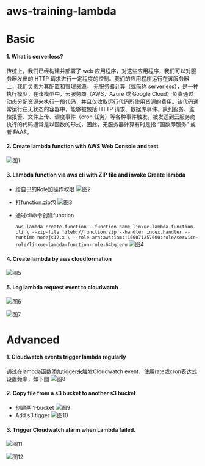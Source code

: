 # aws-training-lambda

# Basic
#### 1. What is serverless?
传统上，我们已经构建并部署了 web 应用程序，对这些应用程序，我们可以对服务器发出的 HTTP 请求进行一定程度的控制。我们的应用程序运行在该服务器上，我们负责为其配置和管理资源。
无服务器计算（或简称 serverless），是一种执行模型，在该模型中，云服务商（AWS，Azure 或 Google Cloud）负责通过动态分配资源来执行一段代码，并且仅收取运行代码所使用资源的费用。该代码通常运行在无状态的容器中，能够被包括 HTTP 请求、数据库事件、队列服务、监控报警、文件上传、调度事件（cron 任务）等各种事件触发。被发送到云服务商执行的代码通常是以函数的形式，因此，无服务器计算有时是指 “函数即服务” 或者 FAAS。
#### 2. Create lambda function with AWS Web Console and test 
![图1](images/Picture1.png)
#### 3. Lambda function via aws cli with ZIP file and invoke Create lambda
- 给自己的Role加操作权限
![图2](images/Picture2.png)
- 打function.zip包
![图3](images/Picture3.png)
- 通过cli命令创建function

    `aws lambda create-function --function-name linxue-lambda-function-cli \
--zip-file fileb://function.zip --handler index.handler --runtime nodejs12.x \
--role arn:aws:iam::160071257600:role/service-role/linxue-lambda-function-role-64bgjenu`
![图4](images/Picture4.png)
#### 4. Create lambda by aws cloudformation
![图5](images/Picture5.png)
#### 5. Log lambda request event to cloudwatch
![图6](images/Picture6.png)

![图7](images/Picture7.png)

# Advanced
#### 1. Cloudwatch events trigger lambda regularly
通过在lambda函数添加tigger来触发Cloudwatch event，使用rate或cron表达式设置频率，如下图
![图8](images/Picture8.png)
#### 2. Copy file from a s3 bucket to another s3 bucket
- 创建两个bucket
![图9](images/Picture9.png)
- Add s3 tigger
![图10](images/Picture10.png)
#### 3. Trigger Cloudwatch alarm when Lambda failed.
![图11](images/Picture11.png)

![图12](images/Picture12.png)


